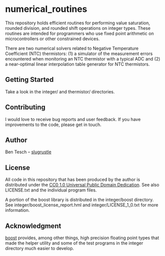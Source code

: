 # numerical\_routines

This repository holds efficient routines for performing value saturation, rounded division, and rounded shift operations on integer types. These routines are intended for programmers who use fixed point arithmetic on microcontrollers or other constrained devices.

There are two numerical solvers related to Negative Temperature Coefficient (NTC) thermistors: (1) a simulator of the measurement errors encountered when monitoring an NTC thermistor with a typical ADC and (2) a near-optimal linear interpolation table generator for NTC thermistors.

## Getting Started

Take a look in the integer/ and thermistor/ directories.

## Contributing

I would love to receive bug reports and user feedback. If you have improvements to the code, please get in touch.

## Author

Ben Tesch &#x2013; [slugrustle](https://github.com/slugrustle)

## License

All code in this repository that has been produced by the author is distributed under the [CC0 1.0 Universal Public Domain Dedication](https://creativecommons.org/publicdomain/zero/1.0/). See also LICENSE.txt and the individual program files.

A portion of the boost library is distributed in the integer/boost directory. See integer/boost\_license\_report.hml and integer/LICENSE\_1\_0.txt for more information.

## Acknowledgment

[boost](https://www.boost.org/) provides, among other things, high precision floating point types that made the helper utility and some of the test programs in the integer directory much easier to develop.
